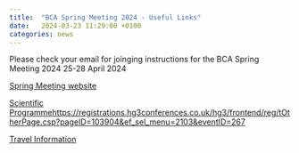 ```yaml
---
title:  "BCA Spring Meeting 2024 - Useful Links"
date:   2024-03-23 11:29:00 +0100
categories: news 
---
```


Please check your email for joinging instructions for the BCA Spring Meeting 2024 25-28 April 2024

[Spring Meeting website](https://registrations.hg3conferences.co.uk/hg3/frontend/reg/thome.csp?pageID=103723&eventID=267&traceRedir=4)

[Scientific Programme](https://registrations.hg3conferences.co.uk/hg3/frontend/reg/tOtherPage.csp?pageID=103904&ef_sel_menu=2103&eventID=267)https://registrations.hg3conferences.co.uk/hg3/frontend/reg/tOtherPage.csp?pageID=103904&ef_sel_menu=2103&eventID=267

[Travel Information](https://registrations.hg3conferences.co.uk/hg3/frontend/reg/tOtherPage.csp?pageID=108167&ef_sel_menu=2168&eventID=267)
